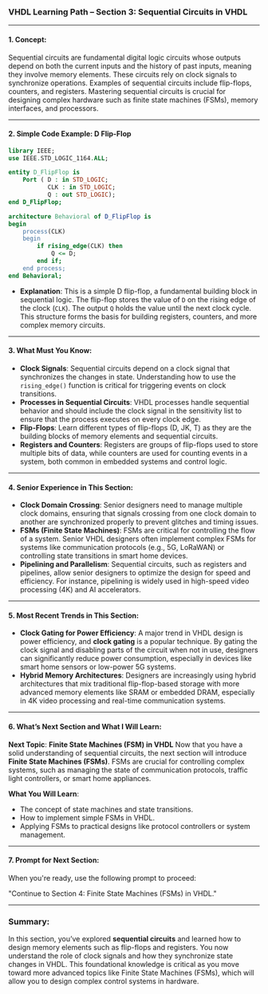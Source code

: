 ### VHDL Learning Path – Section 3: **Sequential Circuits in VHDL**

---

#### **1. Concept**:
Sequential circuits are fundamental digital logic circuits whose outputs depend on both the current inputs and the history of past inputs, meaning they involve memory elements. These circuits rely on clock signals to synchronize operations. Examples of sequential circuits include flip-flops, counters, and registers. Mastering sequential circuits is crucial for designing complex hardware such as finite state machines (FSMs), memory interfaces, and processors.

---

#### **2. Simple Code Example: D Flip-Flop**

```vhdl
library IEEE;
use IEEE.STD_LOGIC_1164.ALL;

entity D_FlipFlop is
    Port ( D : in STD_LOGIC;
           CLK : in STD_LOGIC;
           Q : out STD_LOGIC);
end D_FlipFlop;

architecture Behavioral of D_FlipFlop is
begin
    process(CLK)
    begin
        if rising_edge(CLK) then
            Q <= D;
        end if;
    end process;
end Behavioral;
```

- **Explanation**: This is a simple D flip-flop, a fundamental building block in sequential logic. The flip-flop stores the value of `D` on the rising edge of the clock (`CLK`). The output `Q` holds the value until the next clock cycle. This structure forms the basis for building registers, counters, and more complex memory circuits.

---

#### **3. What Must You Know**:
   - **Clock Signals**: Sequential circuits depend on a clock signal that synchronizes the changes in state. Understanding how to use the `rising_edge()` function is critical for triggering events on clock transitions.
   - **Processes in Sequential Circuits**: VHDL processes handle sequential behavior and should include the clock signal in the sensitivity list to ensure that the process executes on every clock edge.
   - **Flip-Flops**: Learn different types of flip-flops (D, JK, T) as they are the building blocks of memory elements and sequential circuits.
   - **Registers and Counters**: Registers are groups of flip-flops used to store multiple bits of data, while counters are used for counting events in a system, both common in embedded systems and control logic.

---

#### **4. Senior Experience in This Section**:
   - **Clock Domain Crossing**: Senior designers need to manage multiple clock domains, ensuring that signals crossing from one clock domain to another are synchronized properly to prevent glitches and timing issues.
   - **FSMs (Finite State Machines)**: FSMs are critical for controlling the flow of a system. Senior VHDL designers often implement complex FSMs for systems like communication protocols (e.g., 5G, LoRaWAN) or controlling state transitions in smart home devices.
   - **Pipelining and Parallelism**: Sequential circuits, such as registers and pipelines, allow senior designers to optimize the design for speed and efficiency. For instance, pipelining is widely used in high-speed video processing (4K) and AI accelerators.

---

#### **5. Most Recent Trends in This Section**:
   - **Clock Gating for Power Efficiency**: A major trend in VHDL design is power efficiency, and **clock gating** is a popular technique. By gating the clock signal and disabling parts of the circuit when not in use, designers can significantly reduce power consumption, especially in devices like smart home sensors or low-power 5G systems.
   - **Hybrid Memory Architectures**: Designers are increasingly using hybrid architectures that mix traditional flip-flop-based storage with more advanced memory elements like SRAM or embedded DRAM, especially in 4K video processing and real-time communication systems.

---

#### **6. What’s Next Section and What I Will Learn**:
   **Next Topic**: **Finite State Machines (FSM) in VHDL**
   Now that you have a solid understanding of sequential circuits, the next section will introduce **Finite State Machines (FSMs)**. FSMs are crucial for controlling complex systems, such as managing the state of communication protocols, traffic light controllers, or smart home appliances.
   
   **What You Will Learn**:
   - The concept of state machines and state transitions.
   - How to implement simple FSMs in VHDL.
   - Applying FSMs to practical designs like protocol controllers or system management.

---

#### **7. Prompt for Next Section**:
When you're ready, use the following prompt to proceed:

"Continue to Section 4: Finite State Machines (FSMs) in VHDL."

---

### Summary:
In this section, you’ve explored **sequential circuits** and learned how to design memory elements such as flip-flops and registers. You now understand the role of clock signals and how they synchronize state changes in VHDL. This foundational knowledge is critical as you move toward more advanced topics like Finite State Machines (FSMs), which will allow you to design complex control systems in hardware.

